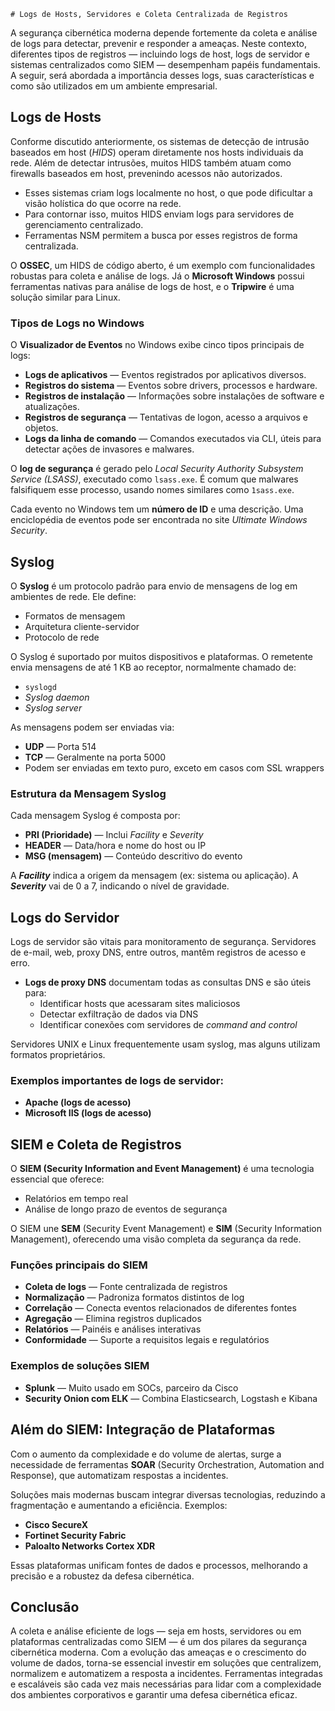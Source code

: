     # Logs de Hosts, Servidores e Coleta Centralizada de Registros

A segurança cibernética moderna depende fortemente da coleta e análise de logs para detectar, prevenir e responder a ameaças. Neste contexto, diferentes tipos de registros — incluindo logs de host, logs de servidor e sistemas centralizados como SIEM — desempenham papéis fundamentais. A seguir, será abordada a importância desses logs, suas características e como são utilizados em um ambiente empresarial.

## Logs de Hosts

Conforme discutido anteriormente, os sistemas de detecção de intrusão baseados em host (_HIDS_) operam diretamente nos hosts individuais da rede. Além de detectar intrusões, muitos HIDS também atuam como firewalls baseados em host, prevenindo acessos não autorizados.

* Esses sistemas criam logs localmente no host, o que pode dificultar a visão holística do que ocorre na rede.
* Para contornar isso, muitos HIDS enviam logs para servidores de gerenciamento centralizado.
* Ferramentas NSM permitem a busca por esses registros de forma centralizada.

O **OSSEC**, um HIDS de código aberto, é um exemplo com funcionalidades robustas para coleta e análise de logs. Já o **Microsoft Windows** possui ferramentas nativas para análise de logs de host, e o **Tripwire** é uma solução similar para Linux.

### Tipos de Logs no Windows

O **Visualizador de Eventos** no Windows exibe cinco tipos principais de logs:

* **Logs de aplicativos** — Eventos registrados por aplicativos diversos.
* **Registros do sistema** — Eventos sobre drivers, processos e hardware.
* **Registros de instalação** — Informações sobre instalações de software e atualizações.
* **Registros de segurança** — Tentativas de logon, acesso a arquivos e objetos.
* **Logs da linha de comando** — Comandos executados via CLI, úteis para detectar ações de invasores e malwares.

O **log de segurança** é gerado pelo _Local Security Authority Subsystem Service (LSASS)_, executado como `lsass.exe`. É comum que malwares falsifiquem esse processo, usando nomes similares como `1sass.exe`.

Cada evento no Windows tem um **número de ID** e uma descrição. Uma enciclopédia de eventos pode ser encontrada no site _Ultimate Windows Security_.

## Syslog

O **Syslog** é um protocolo padrão para envio de mensagens de log em ambientes de rede. Ele define:

* Formatos de mensagem
* Arquitetura cliente-servidor
* Protocolo de rede

O Syslog é suportado por muitos dispositivos e plataformas. O remetente envia mensagens de até 1 KB ao receptor, normalmente chamado de:

* `syslogd`
* _Syslog daemon_
* _Syslog server_

As mensagens podem ser enviadas via:

* **UDP** — Porta 514
* **TCP** — Geralmente na porta 5000
* Podem ser enviadas em texto puro, exceto em casos com SSL wrappers

### Estrutura da Mensagem Syslog

Cada mensagem Syslog é composta por:

* **PRI (Prioridade)** — Inclui _Facility_ e _Severity_
* **HEADER** — Data/hora e nome do host ou IP
* **MSG (mensagem)** — Conteúdo descritivo do evento

A **_Facility_** indica a origem da mensagem (ex: sistema ou aplicação). A **_Severity_** vai de 0 a 7, indicando o nível de gravidade.

## Logs do Servidor

Logs de servidor são vitais para monitoramento de segurança. Servidores de e-mail, web, proxy DNS, entre outros, mantêm registros de acesso e erro.

* **Logs de proxy DNS** documentam todas as consultas DNS e são úteis para:
  * Identificar hosts que acessaram sites maliciosos
  * Detectar exfiltração de dados via DNS
  * Identificar conexões com servidores de _command and control_

Servidores UNIX e Linux frequentemente usam syslog, mas alguns utilizam formatos proprietários.

### Exemplos importantes de logs de servidor:

* **Apache (logs de acesso)**
* **Microsoft IIS (logs de acesso)**

## SIEM e Coleta de Registros

O **SIEM (Security Information and Event Management)** é uma tecnologia essencial que oferece:

* Relatórios em tempo real
* Análise de longo prazo de eventos de segurança

O SIEM une **SEM** (Security Event Management) e **SIM** (Security Information Management), oferecendo uma visão completa da segurança da rede.

### Funções principais do SIEM

* **Coleta de logs** — Fonte centralizada de registros
* **Normalização** — Padroniza formatos distintos de log
* **Correlação** — Conecta eventos relacionados de diferentes fontes
* **Agregação** — Elimina registros duplicados
* **Relatórios** — Painéis e análises interativas
* **Conformidade** — Suporte a requisitos legais e regulatórios

### Exemplos de soluções SIEM

* **Splunk** — Muito usado em SOCs, parceiro da Cisco
* **Security Onion com ELK** — Combina Elasticsearch, Logstash e Kibana

## Além do SIEM: Integração de Plataformas

Com o aumento da complexidade e do volume de alertas, surge a necessidade de ferramentas **SOAR** (Security Orchestration, Automation and Response), que automatizam respostas a incidentes.

Soluções mais modernas buscam integrar diversas tecnologias, reduzindo a fragmentação e aumentando a eficiência. Exemplos:

* **Cisco SecureX**
* **Fortinet Security Fabric**
* **Paloalto Networks Cortex XDR**

Essas plataformas unificam fontes de dados e processos, melhorando a precisão e a robustez da defesa cibernética.

## Conclusão

A coleta e análise eficiente de logs — seja em hosts, servidores ou em plataformas centralizadas como SIEM — é um dos pilares da segurança cibernética moderna. Com a evolução das ameaças e o crescimento do volume de dados, torna-se essencial investir em soluções que centralizem, normalizem e automatizem a resposta a incidentes. Ferramentas integradas e escaláveis são cada vez mais necessárias para lidar com a complexidade dos ambientes corporativos e garantir uma defesa cibernética eficaz.